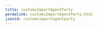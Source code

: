 ```yaml
---
title: customsImportAgentParty
permalink: customsImportAgentParty.html
jsonid: customsimportagentparty
---
```

